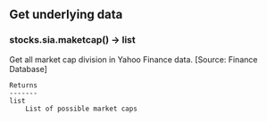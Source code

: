 ## Get underlying data 
### stocks.sia.maketcap() -> list

Get all market cap division in Yahoo Finance data. [Source: Finance Database]

    Returns
    -------
    list
        List of possible market caps
